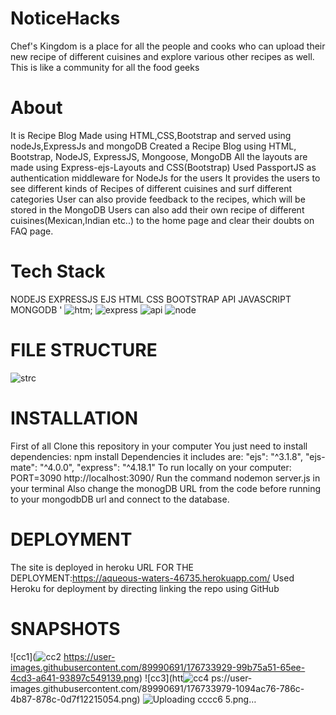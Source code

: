 # NoticeHacks
Chef's Kingdom is a place for all the people and cooks who can upload their new recipe of different cuisines and explore various other recipes as well.
This is like a community for all the food geeks
# About
It is Recipe Blog Made using HTML,CSS,Bootstrap and served using nodeJs,ExpressJs and mongoDB Created a Recipe Blog using HTML, Bootstrap, NodeJS, ExpressJS, Mongoose, MongoDB All the layouts are made using Express-ejs-Layouts and CSS(Bootstrap) Used PassportJS as authentication middleware for NodeJs for the users It provides the users to see different kinds of Recipes of different cuisines and surf different categories User can also provide feedback to the recipes, which will be stored in the MongoDB Users can also add their own recipe of different cuisines(Mexican,Indian etc..) to the home page and clear their doubts on FAQ page.

# Tech Stack
NODEJS 
EXPRESSJS 
EJS
HTML 
CSS 
BOOTSTRAP 
API 
JAVASCRIPT
MONGODB
'
![htm;](https://user-images.githubusercontent.com/89990691/176731625-1ca63e2c-4c26-4b77-8e6e-6da6c1930726.jpg)
![express](https://user-images.githubusercontent.com/89990691/176731635-059e4511-a664-485b-808e-5d6f811966b7.png)
![api](https://user-images.githubusercontent.com/89990691/176731666-6b1506cf-5b8a-4756-8e47-8d64be6fd943.jpg)
![node](https://user-images.githubusercontent.com/89990691/176731621-6aefd874-5689-46f8-a069-004ccdb30419.png)

# FILE STRUCTURE

![strc](https://user-images.githubusercontent.com/89990691/176731916-bf07512a-5cc3-4093-9d98-645a4c7c3d29.png)
# INSTALLATION
First of all Clone this repository in your computer You just need to install dependencies: npm install Dependencies it includes are: "ejs": "^3.1.8", "ejs-mate": "^4.0.0", "express": "^4.18.1" To run locally on your computer: PORT=3090 http://localhost:3090/ Run the command nodemon server.js in your terminal
Also change the monogDB URL from the code before running to your mongodbDB url and connect to the database.

# DEPLOYMENT
The site is deployed in heroku 
URL FOR THE DEPLOYMENT:https://aqueous-waters-46735.herokuapp.com/
Used Heroku for deployment by directing linking the repo using GitHub

# SNAPSHOTS
![cc1](![cc2](https://user-images.githubusercontent.com/89990691/176733958-2c3fb1f7-966a-4e71-bb1c-76ab7c7576a5.png)
https://user-images.githubusercontent.com/89990691/176733929-99b75a51-65ee-4cd3-a641-93897c549139.png)
![cc3](htt![cc4](https://user-images.githubusercontent.com/89990691/176733989-97d5638c-6945-44b2-8ac1-66cd06a0aa52.png)
ps://user-images.githubusercontent.com/89990691/176733979-1094ac76-786c-4b87-878c-0d7f12215054.png)
![Uploading cc![cc6](https://user-images.githubusercontent.com/89990691/176734015-4c18fd11-36f3-4b98-aeaf-48414345fe29.png)
5.png…]()

